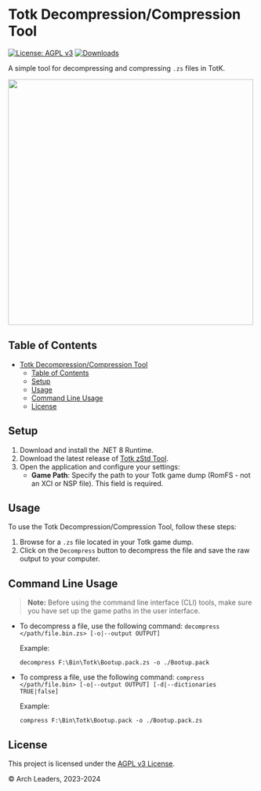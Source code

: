 # Totk Decompression/Compression Tool

[![License: AGPL v3](https://img.shields.io/badge/License-AGPL_v3-blue.svg)](https://www.gnu.org/licenses/agpl-3.0)
[![Downloads](https://img.shields.io/github/downloads/TotkMods/Totk-ZstdTool/total)](https://github.com/TotkMods/Totk-ZstdTool/releases)

A simple tool for decompressing and compressing `.zs` files in TotK.

<img src="https://user-images.githubusercontent.com/80713508/235798842-421d9487-8bc1-47cd-920e-9a9f147bcf1f.png" width="500">

## Table of Contents
- [Totk Decompression/Compression Tool](#totk-decompressioncompression-tool)
  - [Table of Contents](#table-of-contents)
  - [Setup](#setup)
  - [Usage](#usage)
  - [Command Line Usage](#command-line-usage)
  - [License](#license)

## Setup

1. Download and install the .NET 8 Runtime.
2. Download the latest release of [Totk zStd Tool](https://github.com/TotkMods/Totk-ZstdTool/releases/latest).
3. Open the application and configure your settings:
   - **Game Path**: Specify the path to your Totk game dump (RomFS - not an XCI or NSP file). This field is required.

## Usage

To use the Totk Decompression/Compression Tool, follow these steps:

1. Browse for a `.zs` file located in your Totk game dump.
2. Click on the `Decompress` button to decompress the file and save the raw output to your computer.

## Command Line Usage

> **Note:** Before using the command line interface (CLI) tools, make sure you have set up the game paths in the user interface.

- To decompress a file, use the following command: `decompress </path/file.bin.zs> [-o|--output OUTPUT]`

   Example:
   ```
   decompress F:\Bin\Totk\Bootup.pack.zs -o ./Bootup.pack
   ```

- To compress a file, use the following command: `compress </path/file.bin> [-o|--output OUTPUT] [-d|--dictionaries TRUE|false]`

   Example:
   ```
   compress F:\Bin\Totk\Bootup.pack -o ./Bootup.pack.zs
   ```

## License

This project is licensed under the [AGPL v3 License](https://www.gnu.org/licenses/agpl-3.0).

&copy; Arch Leaders, 2023-2024
